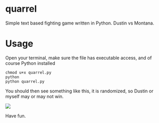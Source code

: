 # quarrel
Simple text based fighting game written in Python. Dustin vs Montana.
# Usage

Open your terminal, make sure the file has executable access, and of course Python installed 

```
chmod u+x quarrel.py 
python
python quarrel.py
```

You should then see something like this, it is randomized, so Dustin or myself may or may not win. 

<img src="https://github.com/Montana/quarrel.git"/> 

Have fun.
